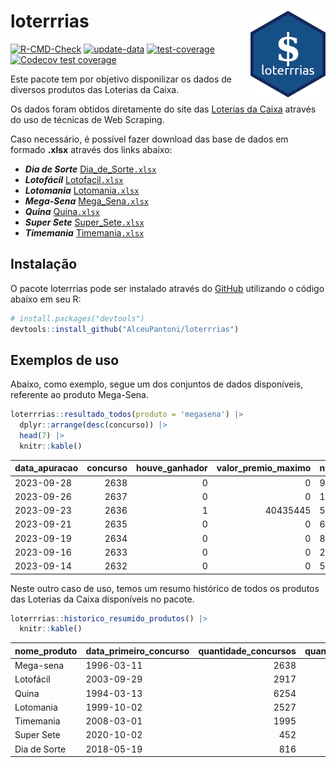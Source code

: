 
<!-- README.md is generated from README.Rmd. Please edit that file -->

# loterrrias <img src="man/figures/logo.png" align="right" height="139" />

<!-- badges: start -->

[![R-CMD-Check](https://github.com/AlceuPantoni/loterrrias/actions/workflows/R-CMD-check.yaml/badge.svg?branch=main)](https://github.com/AlceuPantoni/loterrrias/actions/workflows/R-CMD-check.yaml)
[![update-data](https://github.com/AlceuPantoni/loterrrias/actions/workflows/update-data.yaml/badge.svg)](https://github.com/AlceuPantoni/loterrrias/actions/workflows/update-data.yaml)
[![test-coverage](https://github.com/AlceuPantoni/loterrrias/actions/workflows/test-coverage.yaml/badge.svg?branch=main)](https://github.com/AlceuPantoni/loterrrias/actions/workflows/test-coverage.yaml)
[![Codecov test
coverage](https://codecov.io/gh/AlceuPantoni/loterrrias/branch/main/graph/badge.svg)](https://codecov.io/gh/AlceuPantoni/loterrrias?branch=main)
<!-- badges: end -->

Este pacote tem por objetivo disponilizar os dados de diversos produtos
das Loterias da Caixa.

Os dados foram obtidos diretamente do site das [Loterias da
Caixa](https://loterias.caixa.gov.br/Paginas/default.aspx) através do
uso de técnicas de Web Scraping.

Caso necessário, é possível fazer download das base de dados em formado
**.xlsx** através dos links abaixo:

  - ***Dia de Sorte***
    [Dia\_de\_Sorte`.xlsx`](https://raw.githubusercontent.com/AlceuPantoni/loterrrias/main/data-raw/resultados_diadesorte.xlsx)
  - ***Lotofácil***
    [Lotofacil`.xlsx`](https://raw.githubusercontent.com/AlceuPantoni/loterrrias/main/data-raw/resultados_lotofacil.xlsx)
  - ***Lotomania***
    [Lotomania`.xlsx`](https://raw.githubusercontent.com/AlceuPantoni/loterrrias/main/data-raw/resultados_lotomania.xlsx)
  - ***Mega-Sena***
    [Mega\_Sena`.xlsx`](https://raw.githubusercontent.com/AlceuPantoni/loterrrias/main/data-raw/resultados_megasena.xlsx)
  - ***Quina***
    [Quina`.xlsx`](https://raw.githubusercontent.com/AlceuPantoni/loterrrias/main/data-raw/resultados_quina.xlsx)
  - ***Super Sete***
    [Super\_Sete`.xlsx`](https://raw.githubusercontent.com/AlceuPantoni/loterrrias/main/data-raw/resultados_supersete.xlsx)
  - ***Timemania***
    [Timemania`.xlsx`](https://raw.githubusercontent.com/AlceuPantoni/loterrrias/main/data-raw/resultados_timemania.xlsx)

## Instalação

O pacote loterrrias pode ser instalado através do
[GitHub](https://github.com/) utilizando o código abaixo em seu R:

``` r
# install.packages("devtools")
devtools::install_github("AlceuPantoni/loterrrias")
```

## Exemplos de uso

Abaixo, como exemplo, segue um dos conjuntos de dados disponíveis,
referente ao produto Mega-Sena.

``` r
loterrrias::resultado_todos(produto = 'megasena') |> 
  dplyr::arrange(desc(concurso)) |> 
  head(7) |> 
  knitr::kable()
```

| data\_apuracao | concurso | houve\_ganhador | valor\_premio\_maximo | numeros\_sorteados | num\_1 | num\_2 | num\_3 | num\_4 | num\_5 | num\_6 |
| :------------- | -------: | --------------: | --------------------: | :----------------- | -----: | -----: | -----: | -----: | -----: | -----: |
| 2023-09-28     |     2638 |               0 |                     0 | 9;30;34;44;54;55   |      9 |     30 |     34 |     44 |     54 |     55 |
| 2023-09-26     |     2637 |               0 |                     0 | 1;2;10;32;34;59    |      1 |      2 |     10 |     32 |     34 |     59 |
| 2023-09-23     |     2636 |               1 |              40435445 | 5;16;38;42;43;48   |      5 |     16 |     38 |     42 |     43 |     48 |
| 2023-09-21     |     2635 |               0 |                     0 | 6;11;29;37;56;58   |      6 |     11 |     29 |     37 |     56 |     58 |
| 2023-09-19     |     2634 |               0 |                     0 | 8;27;28;32;48;56   |      8 |     27 |     28 |     32 |     48 |     56 |
| 2023-09-16     |     2633 |               0 |                     0 | 2;23;25;33;45;54   |      2 |     23 |     25 |     33 |     45 |     54 |
| 2023-09-14     |     2632 |               0 |                     0 | 5;10;27;38;56;57   |      5 |     10 |     27 |     38 |     56 |     57 |

Neste outro caso de uso, temos um resumo histórico de todos os produtos
das Loterias da Caixa disponíveis no pacote.

``` r
loterrrias::historico_resumido_produtos() |> 
  knitr::kable()
```

| nome\_produto | data\_primeiro\_concurso | quantidade\_concursos | quantidade\_concursos\_com\_ganhador | percentual\_com\_ganhador | media\_premiacao | maior\_premio | menor\_premio | total\_dezenas\_sorteadas | numero\_mais\_sorteado | numero\_menos\_sorteado |
| :------------ | :----------------------- | --------------------: | -----------------------------------: | ------------------------: | ---------------: | ------------: | ------------: | ------------------------: | ---------------------: | ----------------------: |
| Mega-sena     | 1996-03-11               |                  2638 |                                  597 |                      0.23 |       23746836.9 |     289420865 |     348732.75 |                     15828 |                     10 |                      26 |
| Lotofácil     | 2003-09-29               |                  2917 |                                 2609 |                      0.89 |         914622.2 |       8252873 |      10712.22 |                     43755 |                     20 |                      16 |
| Quina         | 1994-03-13               |                  6254 |                                 2522 |                      0.40 |        3331788.8 |     579215957 |      14230.37 |                     31270 |                      4 |                       3 |
| Lotomania     | 1999-10-02               |                  2527 |                                  667 |                      0.26 |        2344965.0 |      37261930 |     109348.66 |                     50540 |                     47 |                      96 |
| Timemania     | 2008-03-01               |                  1995 |                                   72 |                      0.04 |       26323286.7 |     818652938 |     164711.44 |                     13965 |                     20 |                      53 |
| Super Sete    | 2020-10-02               |                   452 |                                   20 |                      0.04 |        3150135.9 |      10146164 |     124747.77 |                      3164 |                      9 |                       4 |
| Dia de Sorte  | 2018-05-19               |                   816 |                                  269 |                      0.33 |         797372.1 |       3770060 |      59101.35 |                      5712 |                     10 |                       1 |
